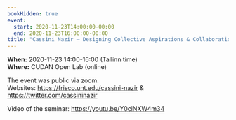```yaml
---
bookHidden: true
event:
  start: 2020-11-23T14:00:00-00:00
  end: 2020-11-23T16:00:00-00:00
title: "Cassini Nazir – Designing Collective Aspirations & Collaboration"
---
```


**When:** 2020-11-23 14:00-16:00 (Tallinn time)  
**Where:** CUDAN Open Lab (online)  

The event was public via zoom.  
Websites: <https://frisco.unt.edu/cassini-nazir> & <https://twitter.com/cassininazir>   

Video of the seminar: https://youtu.be/Y0ciNXW4m34
